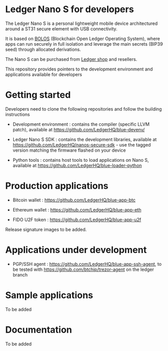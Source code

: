 # Ledger Nano S for developers

The Ledger Nano S is a personal lightweight mobile device architectured around a ST31 secure element with USB connectivity.

It is based on [BOLOS](https://medium.com/@Ledger/introducing-bolos-blockchain-open-ledger-operating-system-b9893d09f333) (Blockchain Open Ledger Operating System), where apps can run securely in full isolation and leverage the main secrets (BIP39 seed) through allocated derivations.

The Nano S can be purchased from [Ledger shop](https://www.ledgerwallet.com/products/12-ledger-nano-s) and resellers.

This repository provides pointers to the development environment and applications available for developers

# Getting started 

Developers need to clone the following repositories and follow the building instructions 

* Development environment : contains the compiler (specific LLVM patch), available at https://github.com/LedgerHQ/blue-devenv/

* Ledger Nano S SDK : contains the development libraries, available at https://github.com/LedgerHQ/nanos-secure-sdk - use the tagged version matching the firmware flashed on your device

* Python tools : contains host tools to load applications on Nano S, available at https://github.com/LedgerHQ/blue-loader-python

# Production applications

* Bitcoin wallet : https://github.com/LedgerHQ/blue-app-btc

* Ethereum wallet : https://github.com/LedgerHQ/blue-app-eth

* FIDO U2F token : https://github.com/LedgerHQ/blue-app-u2f

Release signature images to be added.

# Applications under development 

* PGP/SSH agent : https://github.com/LedgerHQ/blue-app-ssh-agent, to be tested with https://github.com/btchip/trezor-agent on the ledger branch

# Sample applications 

To be added

# Documentation

To be added

